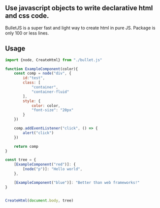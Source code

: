 ## Use javascript objects to write declarative html and css code.

BulletJS is a super fast and light way to create html in pure JS.
Package is only 100 or less lines.

## Usage

```javascript
import {node, CreateHtml} from "./bullet.js"

function ExampleComponent(color){
    const comp = node("div", {
        id:"test",
        class: [
            "container",
            "container-fluid"
        ], 
        style: {
            color: color,
            "font-size": "20px"
        }
    })

    comp.addEventListener("click", () => {
        alert("click")
    })

    return comp
}

const tree = {
    [ExampleComponent("red")]: {
        [node("p")]: "Hello world",
    },

    [ExampleComponent("blue")]: "Better than web frameworks!"
}


CreateHtml(document.body, tree)
```
